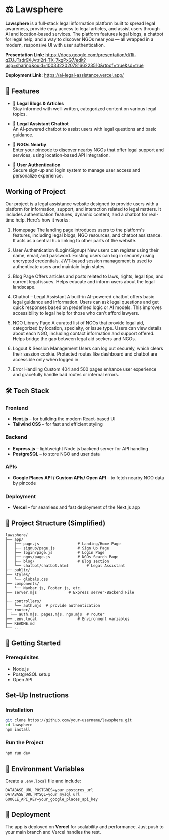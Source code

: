 # ⚖️ Lawsphere

**Lawsphere** is a full-stack legal information platform built to spread legal awareness, provide easy access to legal articles, and assist users through AI and location-based services. The platform features legal blogs, a chatbot for legal help, and a way to discover NGOs near you — all wrapped in a modern, responsive UI with user authentication.

**Presentation Link:** https://docs.google.com/presentation/d/1li-qZUJTsdr9XJvtri2rI-TX-7kgPxG7/edit?usp=sharing&ouid=100332202078166223510&rtpof=true&sd=true

**Deployment Link:** https://ai-legal-assistance.vercel.app/
## 🌟 Features

- 📰 **Legal Blogs & Articles**  
  Stay informed with well-written, categorized content on various legal topics.

- 🤖 **Legal Assistant Chatbot**  
  An AI-powered chatbot to assist users with legal questions and basic guidance.

- 📍 **NGOs Nearby**  
  Enter your pincode to discover nearby NGOs that offer legal support and services, using location-based API integration.

- 🔐 **User Authentication**  
  Secure sign-up and login system to manage user access and personalize experience.

## Working of Project

Our project is a legal assistance website designed to provide users with a platform for information, support, and interaction related to legal matters. It includes authentication features, dynamic content, and a chatbot for real-time help. Here's how it works:

1. Homepage
The landing page introduces users to the platform's features, including legal blogs, NGO resources, and chatbot assistance.
It acts as a central hub linking to other parts of the website.

2. User Authentication (Login/Signup)
New users can register using their name, email, and password.
Existing users can log in securely using encrypted credentials.
JWT-based session management is used to authenticate users and maintain login states.

3. Blog Page
Offers articles and posts related to laws, rights, legal tips, and current legal issues.
Helps educate and inform users about the legal landscape.

4. Chatbot – Legal Assistant
A built-in AI-powered chatbot offers basic legal guidance and information.
Users can ask legal questions and get quick responses based on predefined logic or AI models.
This improves accessibility to legal help for those who can't afford lawyers.

5. NGO Library Page
A curated list of NGOs that provide legal aid, categorized by location, specialty, or issue type.
Users can view details about each NGO, including contact information and support offered.
Helps bridge the gap between legal aid seekers and NGOs.

6.  Logout & Session Management
Users can log out securely, which clears their session cookie.
Protected routes like dashboard and chatbot are accessible only when logged in.

7. Error Handling
Custom 404 and 500 pages enhance user experience and gracefully handle bad routes or internal errors.

## 🛠️ Tech Stack

### Frontend
- **Next.js** – for building the modern React-based UI  
- **Tailwind CSS** – for fast and efficient styling  

### Backend
- **Express.js** – lightweight Node.js backend server for API handling  
- **PostgreSQL** – to store NGO and user data  

### APIs
- **Google Places API / Custom APIs/ Open API** – to fetch nearby NGO data by pincode  

### Deployment
- **Vercel** – for seamless and fast deployment of the Next.js app  

## 🔧 Project Structure (Simplified)

```
lawsphere/
├── app/
│   ├── page.js                 # Landing/Home Page
│   ├── signup/page.js          # Sign Up Page
│   ├── login/page.js           # Login Page
│   ├── ngos/page.js            # NGOs Search Page
│   ├── blog/                   # Blog section
│   └── chatbot/chatbot.html        # Legal Assistant
├── public/
├── styles/
│   └── globals.css
├── components/
│   └── Navbar.js, Footer.js, etc.
├── server.mjs              # Express server-Backend File
│
├── controllers/
│   └── auth.mjs  # provide authentication
├── router/
│ └── auth.mjs, pages.mjs, ngo.mjs  # router
├── .env.local                  # Environment variables
├── README.md
└── ...
```

## 🚀 Getting Started

### Prerequisites

- Node.js
- PostgreSQL setup
- Open API

## Set-Up Instructions

### Installation

```bash
git clone https://github.com/your-username/lawsphere.git
cd lawsphere
npm install
```

### Run the Project

```bash
npm run dev
```

## 🔐 Environment Variables

Create a `.env.local` file and include:

```env
DATABASE_URL_POSTGRES=your_postgres_url
DATABASE_URL_MYSQL=your_mysql_url
GOOGLE_API_KEY=your_google_places_api_key
```

## 📌 Deployment

The app is deployed on **Vercel** for scalability and performance. Just push to your main branch and Vercel handles the rest.



